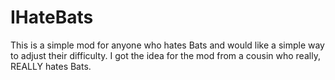 # IHateBats
This is a simple mod for anyone who hates Bats and would like a simple way to adjust their difficulty. I got the idea for the mod from a cousin who really, REALLY hates Bats.
